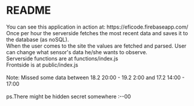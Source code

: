 <h1>README</h1>
You can see this application in action at:
https://eficode.firebaseapp.com/
Once per hour the serverside fetches the most recent data and saves it to the database (as noSQL).
<br>
When the user comes to the site the values are fetched and parsed.
User can change what sensor's data he/she wants to observe.
<br>
Serverside functions are at functions/index.js
<br>
Frontside is at public/index.js
<br>
<br>
Note: Missed some data between 18.2 20:00 - 19.2 2:00 and 17.2 14:00 - 17:00
<br>
<br>
ps.There might be hidden secret somewhere :--00
